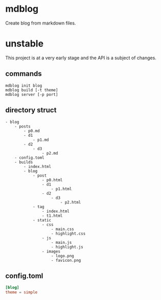 # mdblog

Create blog from markdown files.

# unstable

This project is at a very early stage and the API is a subject of changes.

## commands

```
mdblog init blog
mdblog build [-t theme]
mdblog server [-p port]
```

## directory struct

```
- blog
    - posts
        - p0.md
        - d1
            - p1.md
        - d2
            - d3
                - p2.md
    - config.toml
    - builds
        - index.html
        - blog
            - post
                - p0.html
                - d1
                    - p1.html
                - d2
                    - d3
                        - p2.html
            - tag
                - index.html
                - t1.html
            - static
                - css
                    - main.css
                    - highlight.css
                - js
                    - main.js
                    - highlight.js
                - images
                    - logo.png
                    - favicon.png
```

## config.toml

```toml
[blog]
theme = simple
```
